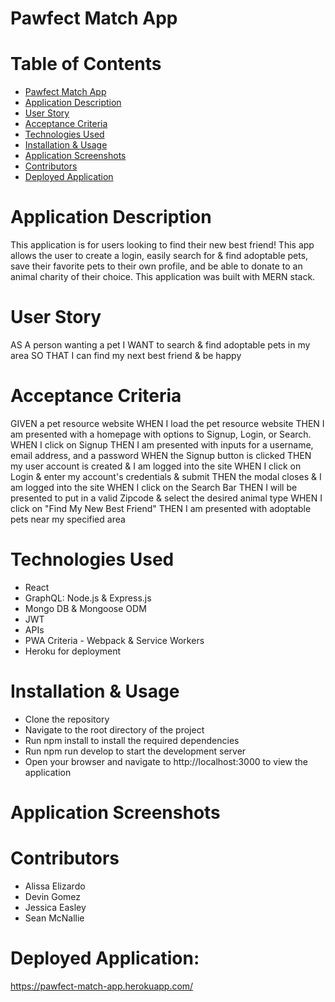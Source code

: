 # Pawfect Match App

# Table of Contents

- [Pawfect Match App](#pawfect-match-app)
- [Application Description](#application-description)
- [User Story](#user-story)
- [Acceptance Criteria](#acceptance-criteria)
- [Technologies Used](#technologies-used)
- [Installation & Usage](#installation--usage)
- [Application Screenshots](#application-screenshots)
- [Contributors](#contributors)
- [Deployed Application](#deployed-application)

# Application Description
This application is for users looking to find their new best friend! This app allows the user to create a login, easily search for & find adoptable pets, save their favorite pets to their own profile, and be able to donate to an animal charity of their choice. This application was built with MERN stack.

# User Story
AS A person wanting a pet
I WANT to search & find adoptable pets in my area
SO THAT I can find my next best friend & be happy

# Acceptance Criteria
GIVEN a pet resource website
WHEN I load the pet resource website
THEN I am presented with a homepage with options to Signup, Login, or Search.
WHEN I click on Signup
THEN I am presented with inputs for a username, email address, and a password
WHEN the Signup button is clicked
THEN my user account is created & I am logged into the site
WHEN I click on Login & enter my account's credentials & submit
THEN the modal closes & I am logged into the site
WHEN I click on the Search Bar
THEN I will be presented to put in a valid Zipcode & select the desired animal type
WHEN I click on "Find My New Best Friend"
THEN I am presented with adoptable pets near my specified area

# Technologies Used
* React
* GraphQL: Node.js & Express.js
* Mongo DB & Mongoose ODM
* JWT
* APIs
* PWA Criteria - Webpack & Service Workers
* Heroku for deployment

# Installation & Usage
- Clone the repository
- Navigate to the root directory of the project
- Run npm install to install the required dependencies
- Run npm run develop to start the development server
- Open your browser and navigate to http://localhost:3000 to view the application

# Application Screenshots

# Contributors
* Alissa Elizardo
* Devin Gomez
* Jessica Easley
* Sean McNallie

# Deployed Application:

 https://pawfect-match-app.herokuapp.com/
